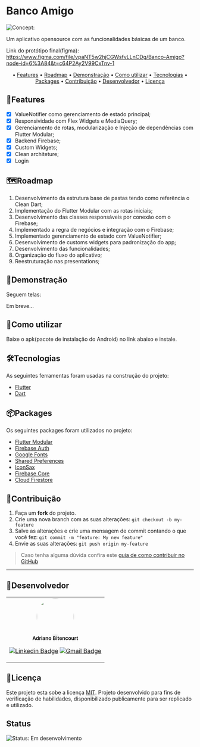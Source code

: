 # Banco Amigo
![Concept:](https://img.shields.io/badge/Concept-Test-green)

Um aplicativo opensource com as funcionalidades básicas de um banco.

Link do protótipo final(figma): https://www.figma.com/file/vpaNT5w2hjCGWsfvLLnCDg/Banco-Amigo?node-id=6%3A84&t=c64P2Ay2V99CxTnv-1



<p align="center"> • 
 <a href="#features">Features</a> •
 <a href="#roadmap">Roadmap</a> • 
 <a href="#demonstração">Demonstração</a> • 
 <a href="#como-utilizar">Como utilizar</a> •
 <a href="#tecnologias">Tecnologias</a> • 
 <a href="#packages">Packages</a> • 
 <a href="#contribuição">Contribuição</a>  •
 <a href="#desenvolvedor">Desenvolvedor</a> •
 <a href="#licença">Licença</a>
</p>

## 🧩Features

- [x] ValueNotifier como gerenciamento de estado principal;
- [x] Responsividade com Flex Widgets e MediaQuery;
- [x] Gerenciamento de rotas, modularização e Injeção de dependências com Flutter Modular;
- [x] Backend Firebase;
- [x] Custom Widgets;
- [x] Clean architeture;
- [x] Login

## 🗺Roadmap
1. Desenvolvimento da estrutura base de pastas tendo como referência o Clean Dart;
2. Implementação do Flutter Modular com as rotas iniciais;
3. Desenvolvimento das classes responsáveis por conexão com o Firebase;
4. Implementado a regra de negócios e integração com o Firebase;
5. Implementado gerenciamento de estado com ValueNotifier;
6. Desenvolvimento de customs widgets para padronização do app;
7. Desenvolvimento das funcionalidades;
8. Organização do fluxo do aplicativo;
9.  Reestruturação nas presentations;


## 🎨Demonstração

Seguem telas:

Em breve...
<!-- <img src="https://github.com/ambitencourt/adote_pets/blob/master/assets/images/1.PNG" height="300em"/><img src="https://github.com/ambitencourt/adote_pets/blob/master/assets/images/2.PNG" height="300em"/><img src="https://github.com/ambitencourt/adote_pets/blob/master/assets/images/3.PNG" height="300em"/><img src="https://github.com/ambitencourt/adote_pets/blob/master/assets/images/4.PNG" height="300em"/> -->


## 🏁Como utilizar

Baixe o apk(pacote de instalação do Android) no link abaixo e instale.
<!-- https://github.com/ambitencourt/adote_pets/blob/master/assets/app-release.apk -->

## 🛠Tecnologias

As seguintes ferramentas foram usadas na construção do projeto:

- [Flutter](https://flutter.dev/)
- [Dart](https://dart.dev/)

## 📦Packages

Os seguintes packages foram utilizados no projeto:

- [Flutter Modular](https://pub.dev/packages?q=flutter_modular)
- [Firebase Auth](https://pub.dev/packages/firebase_auth)
- [Google Fonts](https://pub.dev/packages/google_fonts)
- [Shared Preferences](https://pub.dev/packages/shared_preferences)  
- [IconSax](https://pub.dev/packages/iconsax)
- [Firebase Core](https://pub.dev/packages/firebase_core)
- [Cloud Firestore](https://pub.dev/packages/cloud_firestore)
## 🤝Contribuição

1. Faça um **fork** do projeto.
2. Crie uma nova branch com as suas alterações: `git checkout -b my-feature`
3. Salve as alterações e crie uma mensagem de commit contando o que você fez: `git commit -m "feature: My new feature"`
4. Envie as suas alterações: `git push origin my-feature`
> Caso tenha alguma dúvida confira este [guia de como contribuir no GitHub](./CONTRIBUTING.md)

---

## 📱Desenvolvedor

<table>
<tr>

<td>
<div align="center">
<a href="https://github.com/ambitencourt">
 <img style="border-radius: 50%;" src="https://avatars.githubusercontent.com/u/73924078?s=400&u=111fa3d893e5677088f0f0d8d4d74e52fdbc4e39&v=4" width="100px;" alt=""/>
 <br />
 <sub><b>Adriano Bitencourt</b></sub></a> <a href="https://github.com/ambitencourt" title="Github"></a>
<p>

[![Linkedin Badge](https://img.shields.io/badge/-Adriano-blue?style=flat-square&logo=Linkedin&logoColor=white&link=https://www.linkedin.com/in/adrianombitencourt/)](https://www.linkedin.com/in/adrianombitencourt/) 
[![Gmail Badge](https://img.shields.io/badge/-Gmail-c14438?style=flat-square&logo=Gmail&logoColor=white&link=mailto:adriano.mirandabitencourt@gmail.com)](mailto:adriano.mirandabitencourt@gmail.com)
</div>

</td>
</tr>
</table>

## 📝Licença

Este projeto esta sobe a licença [MIT](./LICENSE).
Projeto desenvolvido para fins de verificação de habilidades, disponibilizado publicamente para ser replicado e utilizado.


## Status

![Status: Em desenvolvimento](https://img.shields.io/badge/Status-Em%20desenvolvimento-blue)
